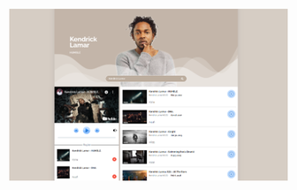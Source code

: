 ![party-queue](https://github.com/dainja/music-queue-player/blob/main/src/assets/party-queuer-youtube.png)
